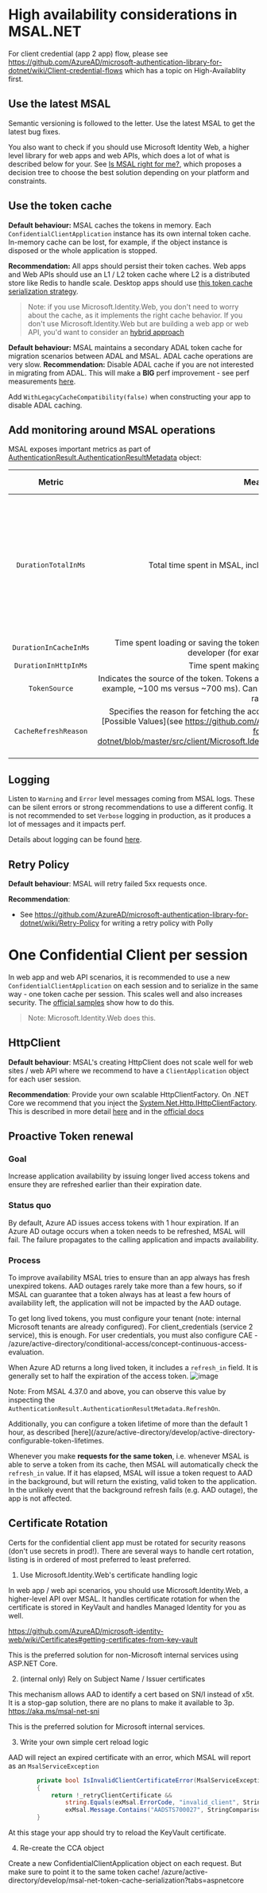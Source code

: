 # High availability considerations in MSAL.NET

For client credential (app 2 app) flow, please see https://github.com/AzureAD/microsoft-authentication-library-for-dotnet/wiki/Client-credential-flows which has a topic on High-Availablity first.

## Use the latest MSAL

Semantic versioning is followed to the letter. Use the latest MSAL to get the latest bug fixes.

You also want to check if you should use Microsoft Identity Web, a higher level library for web apps and web APIs, which does a lot of what is described below for your. See [Is MSAL right for me?](https://github.com/AzureAD/microsoft-authentication-library-for-dotnet/wiki/Is-MSAL.NET-right-for-me%3F), which proposes a decision tree to choose the best solution depending on your platform and constraints.

## Use the token cache

**Default behaviour:** MSAL caches the tokens in memory. Each `ConfidentialClientApplication` instance has its own internal token cache. In-memory cache can be lost, for example, if the object instance is disposed or the whole application is stopped. 

**Recommendation:** All apps should persist their token caches. Web apps and Web APIs should use an L1 / L2 token cache where L2 is a distributed store like Redis to handle scale. Desktop apps should use [this token cache serialization strategy](https://github.com/AzureAD/microsoft-authentication-library-for-dotnet/wiki/token-cache-serialization#token-cache-for-a-public-client-application).

> Note: if you use Microsoft.Identity.Web, you don't need to worry about the cache, as it implements the right cache behavior. If you don't use Microsoft.Identity.Web but are building a web app or web API, you'd want to consider an [hybrid approach](https://github.com/AzureAD/microsoft-authentication-library-for-dotnet/wiki/Is-MSAL.NET-right-for-me%3F#use-hybrid-model-msalnet-and-microsoft-identity-web)

**Default behaviour:** MSAL maintains a secondary ADAL token cache for migration scenarios between ADAL and MSAL. ADAL cache operations are very slow.
**Recommendation:** Disable ADAL cache if you are not interested in migrating from ADAL. This will make a **BIG** perf improvement - see perf measurements [here](https://github.com/AzureAD/microsoft-authentication-library-for-dotnet/pull/2309). 

Add `WithLegacyCacheCompatibility(false)` when constructing your app to disable ADAL caching.

## Add monitoring around MSAL operations

MSAL exposes important metrics as part of [AuthenticationResult.AuthenticationResultMetadata](https://github.com/AzureAD/microsoft-authentication-library-for-dotnet/blob/master/src/client/Microsoft.Identity.Client/AuthenticationResultMetadata.cs#L9) object: 

| Metric       | Meaning     | When to trigger an alarm?    |
| :-------------: | :----------: | :-----------: |
|  `DurationTotalInMs`| Total time spent in MSAL, including network calls and cache   | Alarm on overall high latency (> 1 s). Value depends on token source. From the cache: one cache access. From AAD: two cache accesses + one HTTP call. First ever call (per-process) will take longer because of one extra HTTP call. |
|  `DurationInCacheInMs` | Time spent loading or saving the token cache, which is customized by the app developer (for example, save to Redis).| Alarm on spikes. |
|  `DurationInHttpInMs` | Time spent making HTTP calls to AAD.  | Alarm on spikes.|
|  `TokenSource` | Indicates the source of the token. Tokens are retrieved from the cache much faster (for example, ~100 ms versus ~700 ms). Can be used to monitor and alarm the cache hit ratio. | Use with `DurationTotalInMs`. |
|  `CacheRefreshReason` | Specifies the reason for fetching the access token from the identity provider. See [Possible Values](see https://github.com/AzureAD/microsoft-authentication-library-for-dotnet/blob/master/src/client/Microsoft.Identity.Client/Cache/CacheRefreshReason.cs) . | Use with `TokenSource`. |

## Logging

Listen to `Warning` and `Error` level messages coming from MSAL logs. These can be silent errors or strong recommendations to use a different config. 
It is not recommended to set `Verbose` logging in production, as it produces a lot of messages and it impacts perf.

Details about logging can be found [here](https://github.com/AzureAD/microsoft-authentication-library-for-dotnet/wiki/logging).

## Retry Policy

**Default behaviour**: MSAL will retry failed 5xx requests once.

**Recommendation**:

- See https://github.com/AzureAD/microsoft-authentication-library-for-dotnet/wiki/Retry-Policy for writing a retry policy with Polly

# One Confidential Client per session

In web app and web API scenarios, it is recommended to use a new `ConfidentialClientApplication` on each session and to serialize in the same way - one token cache per session. This scales well and also increases security. The [official samples](/azure/active-directory/develop/sample-v2-code) show how to do this.

> Note: Microsoft.Identity.Web does this.

## HttpClient 

**Default behaviour**: MSAL's creating HttpClient does not scale well for web sites / web API where we recommend to have a `ClientApplication` object for each user session.

**Recommendation**: Provide your own scalable HttpClientFactory. On .NET Core we recommend that you inject the [System.Net.Http.IHttpClientFactory](/aspnet/core/fundamentals/http-requests?view=aspnetcore-3.0). This is described in more detail [here](https://github.com/AzureAD/microsoft-authentication-library-for-dotnet/wiki/HttpClient) and in the [official docs](https://learn.microsoft.com/dotnet/api/system.net.http.httpclient?view=net-7.0#net-framework--mono)

## Proactive Token renewal

### Goal

Increase application availability by issuing longer lived access tokens and ensure they are refreshed earlier than their expiration date.

### Status quo

By default, Azure AD issues access tokens with 1 hour expiration. If an Azure AD outage occurs when a token needs to be refreshed, MSAL will fail. The failure propagates to the calling application and impacts availability.

### Process

To improve availability MSAL tries to ensure than an app always has fresh unexpired tokens. AAD outages rarely take more than a few hours, so if MSAL can guarantee that a token always has at least a few hours of availability left, the application will not be impacted by the AAD outage. 

To get long lived tokens, you must configure your tenant (note: internal Microsoft tenants are already configured). For client_credentials (service 2 service), this is enough. For user credentials, you must also configure CAE - /azure/active-directory/conditional-access/concept-continuous-access-evaluation.

When Azure AD returns a long lived token, it includes a `refresh_in` field. It is generally set to half the expiration of the access token.
![image](https://user-images.githubusercontent.com/12273384/108714872-05acbd80-7512-11eb-855d-a42b6ff01b0c.png)

Note: From MSAL 4.37.0 and above, you can observe this value by inspecting the `AuthenticationResult.AuthenticationResultMetadata.RefreshOn`.

Additionally, you can configure a token lifetime of more than the default 1 hour, as described [here](/azure/active-directory/develop/active-directory-configurable-token-lifetimes.

Whenever you make **requests for the same token**, i.e. whenever MSAL is able to serve a token from its cache, then MSAL will automatically check the `refresh_in` value. If it has elapsed, MSAL will issue a token request to AAD in the background, but will return the existing, valid token to the application. In the unlikely event that the background refresh fails (e.g. AAD outage), the app is not affected.

## Certificate Rotation

Certs for the confidential client app must be rotated for security reasons (don't use secrets in prod!). There are several ways to handle cert rotation, listing is in ordered of most preferred to least preferred.

1. Use Microsoft.Identity.Web's certificate handling logic

In web app / web api scenarios, you should use Microsoft.Identity.Web, a higher-level API over MSAL. It handles certificate rotation for when the certificate is stored in KeyVault and handles Managed Identity for you as well.

https://github.com/AzureAD/microsoft-identity-web/wiki/Certificates#getting-certificates-from-key-vault

This is the preferred solution for non-Microsoft internal services using ASP.NET Core.

2. (internal only) Rely on Subject Name / Issuer certificates

This mechanism allows AAD to identify a cert based on SN/I instead of x5t. It is a stop-gap solution, there are no plans to make it available to 3p.
https://aka.ms/msal-net-sni

This is the preferred solution for Microsoft internal services.

3. Write your own simple cert reload logic

AAD will reject an expired certificate with an error, which MSAL will report as an `MsalServiceException`

```csharp
        private bool IsInvalidClientCertificateError(MsalServiceException exMsal)
        {
            return !_retryClientCertificate &&
                string.Equals(exMsal.ErrorCode, "invalid_client", StringComparison.OrdinalIgnoreCase) &&
                exMsal.Message.Contains("AADSTS700027", StringComparison.OrdinalIgnoreCase);
        }
```

At this stage your app should try to reload the KeyVault certificate.

4. Re-create the CCA object

Create a new ConfidentialClientApplication object on each request. But make sure to point it to the same token cache! /azure/active-directory/develop/msal-net-token-cache-serialization?tabs=aspnetcore
